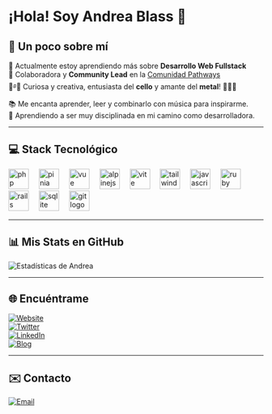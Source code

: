 # ¡Hola! Soy Andrea Blass 👋

## 🌸 Un poco sobre mí  
🌱 Actualmente estoy aprendiendo más sobre **Desarrollo Web Fullstack**  
💬 Colaboradora y **Community Lead** en la [Comunidad Pathways](https://oscarswanros.com/comunidad/)  
🎻࿔🍂 Curiosa y creativa, entusiasta del **cello** y amante del **metal**! 🤘🎸🎶  
📚 Me encanta aprender, leer y combinarlo con música para inspirarme.  
💪 Aprendiendo a ser muy disciplinada en mi camino como desarrolladora.

---

## 💻 Stack Tecnológico

<div align="left">
  <img src="https://skillicons.dev/icons?i=php" height="40" alt="php logo" />
  <img width="12" />
  <img src="https://skillicons.dev/icons?i=pinia" height="40" alt="pinia logo" />
  <img width="12" />
  <img src="https://skillicons.dev/icons?i=vue" height="40" alt="vue logo" />
  <img width="12" />
  <img src="https://skillicons.dev/icons?i=alpinejs" height="40" alt="alpinejs logo" />
  <img width="12" />
  <img src="https://skillicons.dev/icons?i=vite" height="40" alt="vite logo" />
  <img width="12" />
  <img src="https://skillicons.dev/icons?i=tailwind" height="40" alt="tailwindcss logo" />
  <img width="12" />
  <img src="https://skillicons.dev/icons?i=js" height="40" alt="javascript logo" />
  <img width="12" />
  <img src="https://skillicons.dev/icons?i=ruby" height="40" alt="ruby logo" />
  <img width="12" />
  <img src="https://skillicons.dev/icons?i=rails" height="40" alt="rails logo" />
  <img width="12" />
  <img src="https://skillicons.dev/icons?i=sqlite" height="40" alt="sqlite logo" />
  <img width="12" />
  <img src="https://skillicons.dev/icons?i=git" height="40" alt="git logo" />
</div>

---

## 📊 Mis Stats en GitHub  
![Estadísticas de Andrea](https://github-readme-stats.vercel.app/api?username=andreablass&theme=buefy&show_icons=true&count_private=true&title_color=f00c8c&text_color=852966&icon_color=fa87d4)

---

## 🌐 Encuéntrame  

[![Website](https://img.shields.io/badge/Website-AndreaBlass-F7C6D0?style=for-the-badge&logo=googlechrome&logoColor=white&labelColor=FBE9F4)](https://andreablass.com)  
[![Twitter](https://img.shields.io/badge/Twitter-@usrdeaba-F4B6C2?style=for-the-badge&logo=twitter&logoColor=white&labelColor=FCE7F0)](https://x.com/usrdeaba)  
[![LinkedIn](https://img.shields.io/badge/LinkedIn-AndreaBlass-C6B6F4?style=for-the-badge&logo=linkedin&logoColor=white&labelColor=EEE9FB)](https://www.linkedin.com/in/andrea-blass-3a63441b7/)  
[![Blog](https://img.shields.io/badge/Blog-AndreaBlass-F9E49A?style=for-the-badge&logo=astro&logoColor=white&labelColor=FFF9E0)](https://blog.andreablass.com)  

---

## ✉️ Contacto  

[![Email](https://img.shields.io/badge/andrea.blass@email-D14836?style=for-the-badge&logo=gmail&logoColor=white&labelColor=FBE9F4)](mailto:andrea.blass@email.com)
